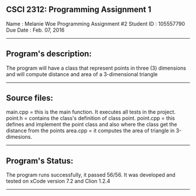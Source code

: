 ## CSCI 2312: Programming Assignment 1

Name : Melanie Woe
Programming Assignment #2
Student ID : 105557790
Due Date : Feb. 07, 2016

***

Program's description:
------
The program will have a class that represent points in three (3) dimensions and will compute distance and area of a 3-dimensional triangle

***
Source files:
------
main.cpp = this is the main function. It executes all tests in the project.
point.h = contains the class's definition of class point.
point.cpp = this defines and implement the point class and also where the class get the distance from the points 
area.cpp = it computes the area of triangle in 3-dimesions.

***

Program's Status:
------
The program runs successfully, it passed 56/56.
It was developed and tested on xCode version 7.2 and Clion 1.2.4

***
